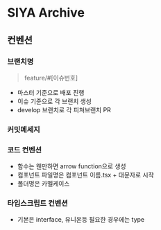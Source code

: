 # SIYA Archive

## 컨벤션

### 브랜치명

> feature/#[이슈번호]

- 마스터 기준으로 배포 진행
- 이슈 기준으로 각 브랜치 생성
- develop 브랜치로 각 피쳐브랜치 PR

### 커밋메세지

> [feat]: [내용]

### 코드 컨벤션

- 함수는 웬만하면 arrow function으로 생성
- 컴포넌트 파일명은 컴포넌트 이름.tsx + 대문자로 시작
- 폴더명은 카멜케이스

### 타입스크립트 컨벤션

- 기본은 interface, 유니온등 필요한 경우에는 type

